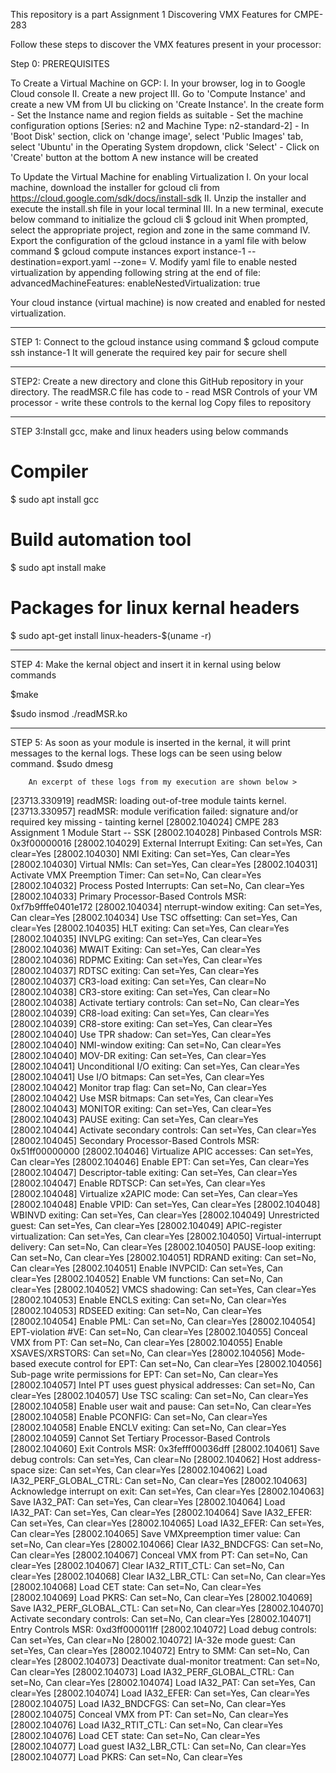 This repository is a part Assignment 1 Discovering VMX Features for CMPE-283

Follow these steps to discover the VMX features present in your processor:

Step 0: PREREQUISITES

  To Create a Virtual Machine on GCP:
    I. In your browser, log in to Google Cloud console
    II. Create a new project 
    III. Go to 'Compute Instance' and create a new VM from UI bu clicking on 'Create Instance'. In the create form
         - Set the Instance name and region fields as suitable
         - Set the machine configuration options [Series: n2 and Machine Type: n2-standard-2]
         - In 'Boot Disk' section, click on 'change image', select 'Public Images' tab, select 'Ubuntu' in the Operating System dropdown, click 'Select'
         - Click on 'Create' button at the bottom
        A new instance will be created 

  To Update the Virtual Machine for enabling Virtualization
    I. On your local machine, download the installer for gcloud cli from https://cloud.google.com/sdk/docs/install-sdk
    II. Unzip the installer and execute the install.sh file in your local terminal
    III. In a new terminal, execute below command to initialize the gcloud cli 
            $ gcloud init
         When prompted, select the appropriate project, region and zone in the same command
    IV. Export the configuration of the gcloud instance in a yaml file with below command
          $ gcloud compute instances export instance-1  --destination=export.yaml   --zone=<YourZone>
    V. Modify yaml file to enable nested virtualization by appending following string at the end of file:
            advancedMachineFeatures:
             enableNestedVirtualization: true

  Your cloud instance (virtual machine) is now created and enabled for nested virtualization.
  
****************************************************************************************************************************


STEP 1: Connect to the gcloud instance using command
            $ gcloud compute ssh instance-1
        It will generate the required key pair for secure shell

****************************************************************************************************************************
  
STEP2: Create a new directory and clone this GitHub repository in your directory. The readMSR.C file has code to 
       - read MSR Controls of your VM processor 
       - write these controls to the kernal log
       Copy files to repository

****************************************************************************************************************************

STEP 3:Install gcc, make and linux headers using below commands

# Compiler
$ sudo apt install gcc 

# Build automation tool
$ sudo apt install make

# Packages for linux kernal headers
$ sudo apt-get install linux-headers-$(uname -r)

****************************************************************************************************************************

STEP 4: Make the kernal object and insert it in kernal using below commands

$make

$sudo insmod ./readMSR.ko

****************************************************************************************************************************

STEP 5: As soon as your module is inserted in the kernal, it will print messages to the kernal logs. These logs can be seen using below command.
          $sudo dmesg
  
        An excerpt of these logs from my execution are shown below >
  
[23713.330919] readMSR: loading out-of-tree module taints kernel.
[23713.330957] readMSR: module verification failed: signature and/or required key missing - tainting kernel
[28002.104024] CMPE 283 Assignment 1 Module Start -- SSK 
[28002.104028] Pinbased Controls MSR: 0x3f00000016
[28002.104029]   External Interrupt Exiting: Can set=Yes, Can clear=Yes
[28002.104030]   NMI Exiting: Can set=Yes, Can clear=Yes
[28002.104030]   Virtual NMIs: Can set=Yes, Can clear=Yes
[28002.104031]   Activate VMX Preemption Timer: Can set=No, Can clear=Yes
[28002.104032]   Process Posted Interrupts: Can set=No, Can clear=Yes
[28002.104033] Primary Processor-Based Controls MSR: 0xf7b9fffe0401e172
[28002.104034]   nterrupt-window exiting: Can set=Yes, Can clear=Yes
[28002.104034]   Use TSC offsetting: Can set=Yes, Can clear=Yes
[28002.104035]   HLT exiting: Can set=Yes, Can clear=Yes
[28002.104035]   INVLPG exiting: Can set=Yes, Can clear=Yes
[28002.104036]   MWAIT Exiting: Can set=Yes, Can clear=Yes
[28002.104036]   RDPMC Exiting: Can set=Yes, Can clear=Yes
[28002.104037]   RDTSC exiting: Can set=Yes, Can clear=Yes
[28002.104037]   CR3-load exiting: Can set=Yes, Can clear=No
[28002.104038]   CR3-store exiting: Can set=Yes, Can clear=No
[28002.104038]   Activate tertiary controls: Can set=No, Can clear=Yes
[28002.104039]   CR8-load exiting: Can set=Yes, Can clear=Yes
[28002.104039]   CR8-store exiting: Can set=Yes, Can clear=Yes
[28002.104040]   Use TPR shadow: Can set=Yes, Can clear=Yes
[28002.104040]   NMI-window exiting: Can set=No, Can clear=Yes
[28002.104040]   MOV-DR exiting: Can set=Yes, Can clear=Yes
[28002.104041]   Unconditional I/O exiting: Can set=Yes, Can clear=Yes
[28002.104041]   Use I/O bitmaps: Can set=Yes, Can clear=Yes
[28002.104042]   Monitor trap flag: Can set=No, Can clear=Yes
[28002.104042]   Use MSR bitmaps: Can set=Yes, Can clear=Yes
[28002.104043]   MONITOR exiting: Can set=Yes, Can clear=Yes
[28002.104043]   PAUSE exiting: Can set=Yes, Can clear=Yes
[28002.104044]   Activate secondary controls: Can set=Yes, Can clear=Yes
[28002.104045] Secondary Processor-Based Controls MSR: 0x51ff00000000
[28002.104046]   Virtualize APIC accesses: Can set=Yes, Can clear=Yes
[28002.104046]   Enable EPT: Can set=Yes, Can clear=Yes
[28002.104047]   Descriptor-table exiting: Can set=Yes, Can clear=Yes
[28002.104047]   Enable RDTSCP: Can set=Yes, Can clear=Yes
[28002.104048]   Virtualize x2APIC mode: Can set=Yes, Can clear=Yes
[28002.104048]   Enable VPID: Can set=Yes, Can clear=Yes
[28002.104048]   WBINVD exiting: Can set=Yes, Can clear=Yes
[28002.104049]   Unrestricted guest: Can set=Yes, Can clear=Yes
[28002.104049]   APIC-register virtualization: Can set=Yes, Can clear=Yes
[28002.104050]   Virtual-interrupt delivery: Can set=No, Can clear=Yes
[28002.104050]   PAUSE-loop exiting: Can set=No, Can clear=Yes
[28002.104051]   RDRAND exiting: Can set=No, Can clear=Yes
[28002.104051]   Enable INVPCID: Can set=Yes, Can clear=Yes
[28002.104052]   Enable VM functions: Can set=No, Can clear=Yes
[28002.104052]   VMCS shadowing: Can set=Yes, Can clear=Yes
[28002.104053]   Enable ENCLS exiting: Can set=No, Can clear=Yes
[28002.104053]   RDSEED exiting: Can set=No, Can clear=Yes
[28002.104054]   Enable PML: Can set=No, Can clear=Yes
[28002.104054]   EPT-violation #VE: Can set=No, Can clear=Yes
[28002.104055]   Conceal VMX from PT: Can set=No, Can clear=Yes
[28002.104055]   Enable XSAVES/XRSTORS: Can set=No, Can clear=Yes
[28002.104056]   Mode-based execute control for EPT: Can set=No, Can clear=Yes
[28002.104056]   Sub-page write permissions for EPT: Can set=No, Can clear=Yes
[28002.104057]   Intel PT uses guest physical addresses: Can set=No, Can clear=Yes
[28002.104057]   Use TSC scaling: Can set=No, Can clear=Yes
[28002.104058]   Enable user wait and pause: Can set=No, Can clear=Yes
[28002.104058]   Enable PCONFIG: Can set=No, Can clear=Yes
[28002.104058]   Enable ENCLV exiting: Can set=No, Can clear=Yes
[28002.104059] Cannot Set Tertiary Processor-Based Controls
[28002.104060] Exit Controls MSR: 0x3fefff00036dff
[28002.104061]   Save debug controls: Can set=Yes, Can clear=No
[28002.104062]   Host address-space size: Can set=Yes, Can clear=Yes
[28002.104062]   Load IA32_PERF_GLOBAL_CTRL: Can set=No, Can clear=Yes
[28002.104063]   Acknowledge interrupt on exit: Can set=Yes, Can clear=Yes
[28002.104063]   Save IA32_PAT: Can set=Yes, Can clear=Yes
[28002.104064]   Load IA32_PAT: Can set=Yes, Can clear=Yes
[28002.104064]   Save IA32_EFER: Can set=Yes, Can clear=Yes
[28002.104065]   Load IA32_EFER: Can set=Yes, Can clear=Yes
[28002.104065]   Save VMXpreemption timer value: Can set=No, Can clear=Yes
[28002.104066]   Clear IA32_BNDCFGS: Can set=No, Can clear=Yes
[28002.104067]   Conceal VMX from PT: Can set=No, Can clear=Yes
[28002.104067]   Clear IA32_RTIT_CTL: Can set=No, Can clear=Yes
[28002.104068]   Clear IA32_LBR_CTL: Can set=No, Can clear=Yes
[28002.104068]   Load CET state: Can set=No, Can clear=Yes
[28002.104069]   Load PKRS: Can set=No, Can clear=Yes
[28002.104069]   Save IA32_PERF_GLOBAL_CTL: Can set=No, Can clear=Yes
[28002.104070]   Activate secondary controls: Can set=No, Can clear=Yes
[28002.104071] Entry Controls MSR: 0xd3ff000011ff
[28002.104072]   Load debug controls: Can set=Yes, Can clear=No
[28002.104072]   IA-32e mode guest: Can set=Yes, Can clear=Yes
[28002.104072]   Entry to SMM: Can set=No, Can clear=Yes
[28002.104073]   Deactivate dual-monitor treatment: Can set=No, Can clear=Yes
[28002.104073]   Load IA32_PERF_GLOBAL_CTRL: Can set=No, Can clear=Yes
[28002.104074]   Load IA32_PAT: Can set=Yes, Can clear=Yes
[28002.104074]   Load IA32_EFER: Can set=Yes, Can clear=Yes
[28002.104075]   Load IA32_BNDCFGS: Can set=No, Can clear=Yes
[28002.104075]   Conceal VMX from PT: Can set=No, Can clear=Yes
[28002.104076]   Load IA32_RTIT_CTL: Can set=No, Can clear=Yes
[28002.104076]   Load CET state: Can set=No, Can clear=Yes
[28002.104077]   Load guest IA32_LBR_CTL: Can set=No, Can clear=Yes
[28002.104077]   Load PKRS: Can set=No, Can clear=Yes
